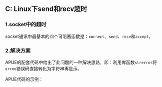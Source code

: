 ## C: Linux下send和recv超时


### 1.socket中的超时

socket通讯中最基本的四个可阻塞函数是：`connect`、`send`、`recv`和`accept`，

### 2.解决方案

APUE的配套代码中给出了此问题的一种解决思路，即：利用库函数`strerror`将`errno`错误码直接转化为字符串再显示。

APUE代码的示例：

```c


```